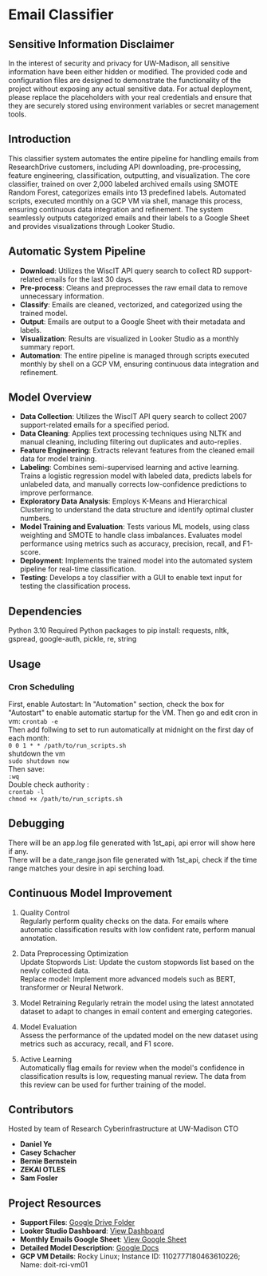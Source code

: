 # Email Classifier  


## Sensitive Information Disclaimer
In the interest of security and privacy for UW-Madison, all sensitive information have been either hidden or modified. The provided code and configuration files are designed to demonstrate the functionality of the project without exposing any actual sensitive data. For actual deployment, please replace the placeholders with your real credentials and ensure that they are securely stored using environment variables or secret management tools.

## Introduction
This classifier system automates the entire pipeline for handling emails from ResearchDrive customers, including API downloading, pre-processing, feature engineering, classification, outputting, and visualization. The core classifier, trained on over 2,000 labeled archived emails using SMOTE Random Forest, categorizes emails into 13 predefined labels. Automated scripts, executed monthly on a GCP VM via shell, manage this process, ensuring continuous data integration and refinement. The system seamlessly outputs categorized emails and their labels to a Google Sheet and provides visualizations through Looker Studio.



## Automatic System Pipeline
- **Download**: Utilizes the WiscIT API query search to collect RD support-related emails for the last 30 days.
- **Pre-process**: Cleans and preprocesses the raw email data to remove unnecessary information.
- **Classify**: Emails are cleaned, vectorized, and categorized using the trained model.
- **Output**: Emails are output to a Google Sheet with their metadata and labels.
- **Visualization**: Results are visualized in Looker Studio as a monthly summary report.
- **Automation**: The entire pipeline is managed through scripts executed monthly by shell on a GCP VM, ensuring continuous data integration and refinement.

## Model Overview
- **Data Collection**: Utilizes the WiscIT API query search to collect 2007 support-related emails for a specified period.
- **Data Cleaning**: Applies text processing techniques using NLTK and manual cleaning, including filtering out duplicates and auto-replies.
- **Feature Engineering**: Extracts relevant features from the cleaned email data for model training.
- **Labeling**: Combines semi-supervised learning and active learning. Trains a logistic regression model with labeled data, predicts labels for unlabeled data, and manually corrects low-confidence predictions to improve performance.
- **Exploratory Data Analysis**: Employs K-Means and Hierarchical Clustering to understand the data structure and identify optimal cluster numbers.
- **Model Training and Evaluation**: Tests various ML models, using class weighting and SMOTE to handle class imbalances. Evaluates model performance using metrics such as accuracy, precision, recall, and F1-score.
- **Deployment**: Implements the trained model into the automated system pipeline for real-time classification.
- **Testing**: Develops a toy classifier with a GUI to enable text input for testing the classification process.


## Dependencies
Python 3.10
Required Python packages to pip install: requests, nltk, gspread, google-auth, pickle, re, string

## Usage

### Cron Scheduling
First, enable Autostart: In "Automation" section, check the box for "Autostart" to enable automatic startup for the VM.
Then go and edit cron in vm:
`crontab -e`  
Then add follwing to set to run automatically at midnight on the first day of each month:  
`0 0 1 * * /path/to/run_scripts.sh`  
shutdown the vm  
`sudo shutdown now`  
Then save:  
`:wq`  
Double check authority :  
`crontab -l`  
`chmod +x /path/to/run_scripts.sh`

## Debugging

There will be an app.log file generated with 1st_api, api error will show here if any.  
There will be a date_range.json file generated with 1st_api, check if the time range matches your desire in api serching load.

## Continuous Model Improvement
1. Quality Control   
Regularly perform quality checks on the data. For emails where automatic classification results with low confident rate, perform manual annotation.

2. Data Preprocessing Optimization  
Update Stopwords List: Update the custom stopwords list based on the newly collected data.  
Replace model: Implement more advanced models such as BERT, transformer or Neural Network.

3. Model Retraining
Regularly retrain the model using the latest annotated dataset to adapt to changes in email content and emerging categories.

4. Model Evaluation  
Assess the performance of the updated model on the new dataset using metrics such as accuracy, recall, and F1 score.

5. Active Learning  
Automatically flag emails for review when the model's confidence in classification results is low, requesting manual review. The data from this review can be used for further training of the model.


## Contributors
Hosted by team of Research Cyberinfrastructure at UW-Madison CTO
- **Daniel Ye**
- **Casey Schacher** 
- **Bernie Bernstein**
- **ZEKAI OTLES** 
- **Sam Fosler**

## Project Resources
- **Support Files**: [Google Drive Folder](https://drive.google.com/drive/u/1/folders/1Z4pYzs5GwdmJ45PrAhQ3ljAhrYO1jXDC)
- **Looker Studio Dashboard**: [View Dashboard](https://lookerstudio.google.com/u/1/reporting/a83f9c32-c6f1-44b0-a2bc-31e258d943e1/page/oIrvD)
- **Monthly Emails Google Sheet**: [View Google Sheet](https://docs.google.com/spreadsheets/u/1/d/1YzhjixsGiazThC5dxD1d6tE7TpeF1NcV0fRusegtOgQ/edit?usp=drive_web&ouid=116239248667180049470)
- **Detailed Model Description**: [Google Docs](https://docs.google.com/document/d/1J7x77BfacRxQpYYlaHieyMWikch25IBx/edit?rtpof=true)
- **GCP VM Details**: Rocky Linux; Instance ID: 1102777180463610226; Name: doit-rci-vm01



